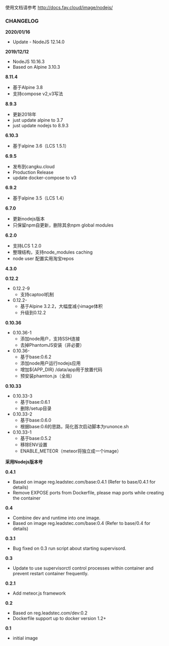 使用文档请参考 http://docs.fay.cloud/image/nodejs/

### CHANGELOG

**2020/01/16**
* Update - NodeJS 12.14.0

**2019/12/12**
* NodeJS 10.16.3
* Based on Alpine 3.10.3

**8.11.4**
* 基于Alpine 3.8
* 支持compose v2,v3写法

**8.9.3**
* 更新2018年
* just update alpine to 3.7
* just update nodejs to 8.9.3

**6.10.3**
* 基于alpine 3.6（LCS 1.5.1）

**6.9.5**
* 发布到cangku.cloud
* Production Release
* update docker-compose to v3

**6.9.2**
* 基于alpine 3.5（LCS 1.4）

**6.7.0**

* 更新nodejs版本
* 只保留npm自更新，删除其余npm global modules

**6.2.0**

* 支持LCS 1.2.0
* 整理结构，支持node_modules caching
* node user 配置实用淘宝repos

**4.3.0**


**0.12.2**

* 0.12.2-9
    - 支持captool机制
* 0.12.2-
    - 基于Alpine 3.2.2，大幅度减小image体积
    - 升级到0.12.2

**0.10.36**

* 0.10.36-1
    - 添加node用户，支持SSH连接
    - 去掉PhantomJS安装（非必要）
* 0.10.36-
    - 基于base:0.6.2
    - 添加node用户运行nodejs应用
    - 增加${APP_DIR} /data/app用于放置代码
    - 预安装phamton.js（全局）

**0.10.33**

* 0.10.33-3
    - 基于base:0.6.1
    - 删除/setup目录
* 0.10.33-2
    - 基于base:0.6.0
    - 根据base:0.6的思路，简化首次启动脚本为runonce.sh
* 0.10.33-1
    - 基于base:0.5.2
    - 移除ENV设置
    - ENABLE_METEOR（meteor将独立成一个image）

**采用Nodejs版本号**

**0.4.1**

* Based on image reg.leadstec.com/base:0.4.1 (Refer to base/0.4.1 for details)
* Remove EXPOSE ports from Dockerfile, please map ports while creating the container

**0.4**

* Combine dev and runtime into one image.
* Based on image reg.leadstec.com/base:0.4 (Refer to base/0.4 for details)

**0.3.1**

* Bug fixed on 0.3 run script about starting supervisord.

**0.3**

* Update to use supervisorctl control processes within container and prevent restart container frequently.

**0.2.1**

* Add meteor.js framework

**0.2**

* Based on reg.leadstec.com/dev:0.2
* Dockerfile support up to docker version 1.2+

**0.1**

* initial image



